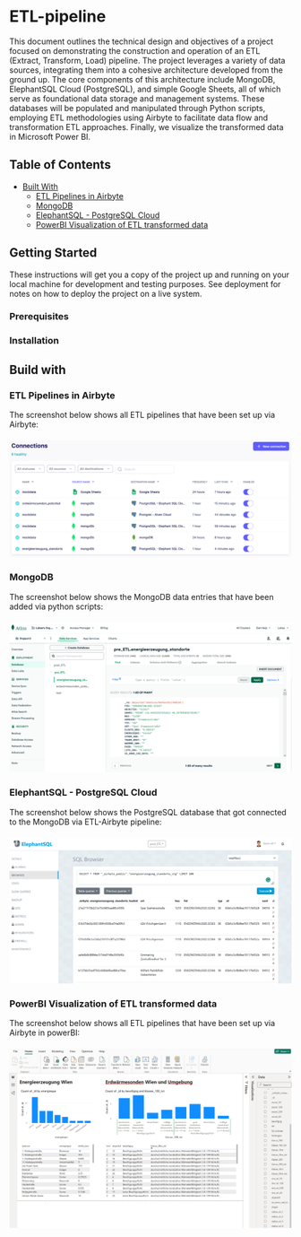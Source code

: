 # ETL-pipeline

This document outlines the technical design and objectives of a project focused on demonstrating the construction and operation of an ETL (Extract, Transform, Load) pipeline. The project leverages a variety of data sources, integrating them into a cohesive architecture developed from the ground up. The core components of this architecture include MongoDB, ElephantSQL Cloud (PostgreSQL), and simple Google Sheets, all of which serve as foundational data storage and management systems. These databases will be populated and manipulated through Python scripts, employing ETL methodologies using Airbyte to facilitate data flow and transformation ETL approaches. Finally, we visualize the transformed data in Microsoft Power BI.

## Table of Contents
- [Built With](#built-with)
  - [ETL Pipelines in Airbyte](#etl-pipelines-in-airbyte)
  - [MongoDB](#mongo-db)
  - [ElephantSQL - PostgreSQL Cloud](#elephant-sql)
  - [PowerBI Visualization of ETL transformed data](#power-bi)

## Getting Started

These instructions will get you a copy of the project up and running on your local machine for development and testing purposes. 
See deployment for notes on how to deploy the project on a live system.

### Prerequisites

### Installation

## Build with

### ETL Pipelines in Airbyte

The screenshot below shows all ETL pipelines that have been set up via Airbyte: 

<div style="margin-top:20px; margin-bottom:20px;">
    <img src="resources/ETL-Airbyte.png" alt="Example Image">
</div>

### MongoDB
The screenshot below shows the MongoDB data entries that have been added via python scripts:

<div style="margin-top:20px; margin-bottom:20px;">
    <img src="resources/mongodb.png" alt="Example Image">
</div>

### ElephantSQL - PostgreSQL Cloud
The screenshot below shows the PostgreSQL database that got connected to the MongoDB via ETL-Airbyte pipeline:

<div style="margin-top:20px; margin-bottom:20px;">
    <img src="resources/postgreSQL Cloud.png" alt="Example Image">
</div>

### PowerBI Visualization of ETL transformed data
The screenshot below shows all ETL pipelines that have been set up via Airbyte in powerBI:

<div style="margin-top:20px; margin-bottom:20px;">
    <img src="resources/powerBI-visualization.png" alt="Example Image">
</div>



